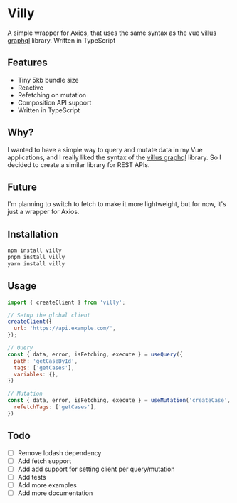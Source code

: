 # Villy
A simple wrapper for Axios, that uses the same syntax as the vue [villus graphql](https://villus.dev/) library. Written in TypeScript

## Features
* Tiny 5kb bundle size
* Reactive
* Refetching on mutation
* Composition API support
* Written in TypeScript

## Why?
I wanted to have a simple way to query and mutate data in my Vue applications, and I really liked the syntax of the [villus graphql](https://villus.dev/) library. So I decided to create a similar library for REST APIs.

## Future
I'm planning to switch to fetch to make it more lightweight, but for now, it's just a wrapper for Axios.

## Installation
```bash
npm install villy
pnpm install villy
yarn install villy
```

## Usage
```javascript
import { createClient } from 'villy';

// Setup the global client
createClient({
  url: 'https://api.example.com/',
});

// Query
const { data, error, isFetching, execute } = useQuery({
  path: 'getCaseById',
  tags: ['getCases'],
  variables: {},
})

// Mutation
const { data, error, isFetching, execute } = useMutation('createCase', {
  refetchTags: ['getCases'],
})

```

## Todo
* [ ] Remove lodash dependency
* [ ] Add fetch support
* [ ] Add add support for setting client per query/mutation
* [ ] Add tests
* [ ] Add more examples
* [ ] Add more documentation
